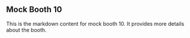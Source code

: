 ## Mock Booth 10

This is the markdown content for mock booth 10. It provides more details about the booth.